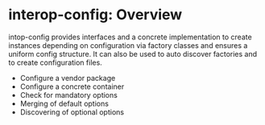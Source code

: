 # interop-config: Overview

intop-config provides interfaces and a concrete implementation to create instances depending on configuration via 
factory classes and ensures a uniform config structure. It can also be used to auto discover factories and to create
configuration files.

* Configure a vendor package
* Configure a concrete container
* Check for mandatory options
* Merging of default options
* Discovering of optional options
